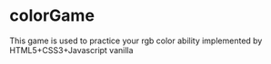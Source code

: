 # colorGame
This game is used to practice your rgb color ability
implemented by HTML5+CSS3+Javascript vanilla

